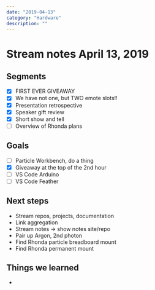 ```yaml
---
date: "2019-04-13"
category: "Hardware"
description: ""
---
```


# Stream notes April 13, 2019

## Segments

- [x] FIRST EVER GIVEAWAY
- [x] We have not one, but TWO emote slots!!
- [x] Presentation retrospective
- [x] Speaker gift review
- [x] Short show and tell
- [ ] Overview of Rhonda plans

## Goals

- [ ] Particle Workbench, do a thing
- [x] Giveaway at the top of the 2nd hour
- [ ] VS Code Arduino
- [ ] VS Code Feather

## Next steps

- Stream repos, projects, documentation
- Link aggregation
- Stream notes -> show notes site/repo
- Pair up Argon, 2nd photon
- Find Rhonda particle breadboard mount
- Find Rhonda permanent mount

## Things we learned

-
